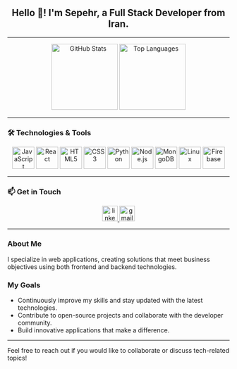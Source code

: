 <h2 align="center">Hello 👋! I'm Sepehr, a Full Stack Developer from Iran.</h2>

---

<div align="center">
  <img src="https://github-readme-stats.vercel.app/api?username=SepoHacks&hide_title=false&show_icons=true&include_all_commits=true&count_private=true&theme=dracula&locale=en&hide_border=false" height="150" alt="GitHub Stats" />
  <img src="https://github-readme-stats.vercel.app/api/top-langs?username=SepoHacks&locale=en&hide_title=false&layout=compact&langs_count=5&theme=dracula&hide_border=false" height="150" alt="Top Languages" />
</div>

---

### 🛠️ Technologies & Tools

<div align="center">
  <img src="https://cdn.jsdelivr.net/gh/devicons/devicon/icons/javascript/javascript-original.svg" height="50" alt="JavaScript" />
  <img src="https://cdn.jsdelivr.net/gh/devicons/devicon/icons/react/react-original.svg" height="50" alt="React" />
  <img src="https://cdn.jsdelivr.net/gh/devicons/devicon/icons/html5/html5-original.svg" height="50" alt="HTML5" />
  <img src="https://cdn.jsdelivr.net/gh/devicons/devicon/icons/css3/css3-original.svg" height="50" alt="CSS3" />
  <img src="https://cdn.jsdelivr.net/gh/devicons/devicon/icons/python/python-original.svg" height="50" alt="Python" />
  <img src="https://cdn.jsdelivr.net/gh/devicons/devicon/icons/nodejs/nodejs-original.svg" height="50" alt="Node.js" />
  <img src="https://cdn.jsdelivr.net/gh/devicons/devicon/icons/mongodb/mongodb-original.svg" height="50" alt="MongoDB" />
  <img src="https://cdn.jsdelivr.net/gh/devicons/devicon/icons/linux/linux-original.svg" height="50" alt="Linux" />
  <img src="https://cdn.jsdelivr.net/gh/devicons/devicon/icons/firebase/firebase-plain.svg" height="50" alt="Firebase" />
</div>

---

### 📫 Get in Touch

<div align="center">
  <a href="https://www.linkdin.com/in/cybersepo" target="_blank">
      <img src="https://img.shields.io/static/v1?message=LinkedIn&logo=linkedin&label=&color=0077B5&logoColor=white&labelColor=&style=for-the-badge" height="35" alt="linkedin"/>
  </a>
  
  <a href="mailto:sepoxmain@gmail.com" target="_blank">
      <img src="https://img.shields.io/static/v1?message=Gmail&logo=gmail&label=&color=D14836&logoColor=white&labelColor=&style=for-the-badge" height="35" alt="gmail logo"  />
  </a>
</div>

---

### About Me

I specialize in web applications, creating solutions that meet business objectives using both frontend and backend technologies.

### My Goals

- Continuously improve my skills and stay updated with the latest technologies.
- Contribute to open-source projects and collaborate with the developer community.
- Build innovative applications that make a difference.

---

Feel free to reach out if you would like to collaborate or discuss tech-related topics!
